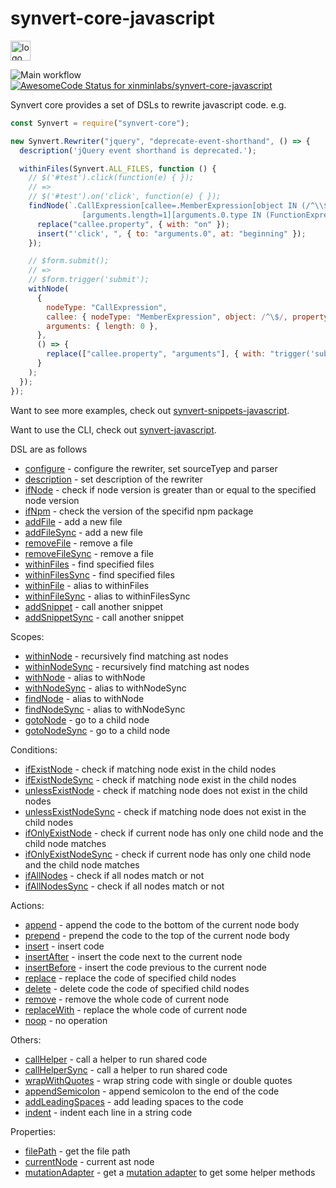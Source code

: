  # synvert-core-javascript

<img src="https://synvert.net/img/logo_96.png" alt="logo" width="32" height="32" />

![Main workflow](https://github.com/xinminlabs/synvert-core-javascript/actions/workflows/main.yml/badge.svg)
[![AwesomeCode Status for xinminlabs/synvert-core-javascript](https://awesomecode.io/projects/24366d99-29b2-407f-a7b8-9773e59f8cd0/status)](https://awesomecode.io/repos/xinminlabs/synvert-core-javascript)

Synvert core provides a set of DSLs to rewrite javascript code. e.g.

```javascript
const Synvert = require("synvert-core");

new Synvert.Rewriter("jquery", "deprecate-event-shorthand", () => {
  description('jQuery event shorthand is deprecated.');

  withinFiles(Synvert.ALL_FILES, function () {
    // $('#test').click(function(e) { });
    // =>
    // $('#test').on('click', function(e) { });
    findNode(`.CallExpression[callee=.MemberExpression[object IN (/^\\$/ /^jQuery/)][property=click]]
                [arguments.length=1][arguments.0.type IN (FunctionExpression ArrowFunctionExpression)]`, () => {
      replace("callee.property", { with: "on" });
      insert("'click', ", { to: "arguments.0", at: "beginning" });
    });

    // $form.submit();
    // =>
    // $form.trigger('submit');
    withNode(
      {
        nodeType: "CallExpression",
        callee: { nodeType: "MemberExpression", object: /^\$/, property: 'submit' },
        arguments: { length: 0 },
      },
      () => {
        replace(["callee.property", "arguments"], { with: "trigger('submit')" });
      }
    );
  });
});
```

Want to see more examples, check out [synvert-snippets-javascript](https://github.com/xinminlabs/synvert-snippets-javascript).

Want to use the CLI, check out [synvert-javascript](https://github.com/xinminlabs/synvert-javascript).

DSL are as follows

* [configure](https://xinminlabs.github.io/synvert-core-javascript/Rewriter.html#configure) - configure the rewriter, set sourceTyep and parser
* [description](https://xinminlabs.github.io/synvert-core-javascript/Rewriter.html#description) - set description of the rewriter
* [ifNode](https://xinminlabs.github.io/synvert-core-javascript/Rewriter.html#ifNode) - check if node version is greater than or equal to the specified node version
* [ifNpm](https://xinminlabs.github.io/synvert-core-javascript/Rewriter.html#ifNpm) - check the version of the specifid npm package
* [addFile](https://xinminlabs.github.io/synvert-core-javascript/Rewriter.html#addFile) - add a new file
* [addFileSync](https://xinminlabs.github.io/synvert-core-javascript/Rewriter.html#addFileSync) - add a new file
* [removeFile](https://xinminlabs.github.io/synvert-core-javascript/Rewriter.html#removeFile) - remove a file
* [removeFileSync](https://xinminlabs.github.io/synvert-core-javascript/Rewriter.html#removeFileSync) - remove a file
* [withinFiles](https://xinminlabs.github.io/synvert-core-javascript/Rewriter.html#withinFiles) - find specified files
* [withinFilesSync](https://xinminlabs.github.io/synvert-core-javascript/Rewriter.html#withinFilesSync) - find specified files
* [withinFile](https://xinminlabs.github.io/synvert-core-javascript/Rewriter.html#withinFile) - alias to withinFiles
* [withinFileSync](https://xinminlabs.github.io/synvert-core-javascript/Rewriter.html#withinFileSync) - alias to withinFilesSync
* [addSnippet](https://xinminlabs.github.io/synvert-core-javascript/Rewriter.html#addSnippet) - call another snippet
* [addSnippetSync](https://xinminlabs.github.io/synvert-core-javascript/Rewriter.html#addSnippetSync) - call another snippet

Scopes:

* [withinNode](https://xinminlabs.github.io/synvert-core-javascript/Instance.html#withinNode) - recursively find matching ast nodes
* [withinNodeSync](https://xinminlabs.github.io/synvert-core-javascript/Instance.html#withinNodeSync) - recursively find matching ast nodes
* [withNode](https://xinminlabs.github.io/synvert-core-javascript/Instance.html#withNode) - alias to withNode
* [withNodeSync](https://xinminlabs.github.io/synvert-core-javascript/Instance.html#withNodeSync) - alias to withNodeSync
* [findNode](https://xinminlabs.github.io/synvert-core-javascript/Instance.html#findNode) - alias to withNode
* [findNodeSync](https://xinminlabs.github.io/synvert-core-javascript/Instance.html#findNodeSync) - alias to withNodeSync
* [gotoNode](https://xinminlabs.github.io/synvert-core-javascript/Instance.html#gotoNode) - go to a child node
* [gotoNodeSync](https://xinminlabs.github.io/synvert-core-javascript/Instance.html#gotoNodeSync) - go to a child node

Conditions:

* [ifExistNode](https://xinminlabs.github.io/synvert-core-javascript/Instance.html#ifExistNode) - check if matching node exist in the child nodes
* [ifExistNodeSync](https://xinminlabs.github.io/synvert-core-javascript/Instance.html#ifExistNodeSync) - check if matching node exist in the child nodes
* [unlessExistNode](https://xinminlabs.github.io/synvert-core-javascript/Instance.html#unlessExistNode) - check if matching node does not exist in the child nodes
* [unlessExistNodeSync](https://xinminlabs.github.io/synvert-core-javascript/Instance.html#unlessExistNodeSync) - check if matching node does not exist in the child nodes
* [ifOnlyExistNode](https://xinminlabs.github.io/synvert-core-javascript/Instance.html#ifOnlyExistNode) - check if current node has only one child node and the child node matches
* [ifOnlyExistNodeSync](https://xinminlabs.github.io/synvert-core-javascript/Instance.html#ifOnlyExistNodeSync) - check if current node has only one child node and the child node matches
* [ifAllNodes](https://xinminlabs.github.io/synvert-core-javascript/Instance.html#ifAlNodes) - check if all nodes match or not
* [ifAllNodesSync](https://xinminlabs.github.io/synvert-core-javascript/Instance.html#ifAlNodesSync) - check if all nodes match or not

Actions:

* [append](https://xinminlabs.github.io/synvert-core-javascript/Instance.html#append) - append the code to the bottom of the current node body
* [prepend](https://xinminlabs.github.io/synvert-core-javascript/Instance.html#prepend) - prepend the code to the top of the current node body
* [insert](https://xinminlabs.github.io/synvert-core-javascript/Instance.html#insert) - insert code
* [insertAfter](https://xinminlabs.github.io/synvert-core-javascript/Instance.html#insertAfter) - insert the code next to the current node
* [insertBefore](https://xinminlabs.github.io/synvert-core-javascript/Instance.html#insertBefore) - insert the code previous to the current node
* [replace](https://xinminlabs.github.io/synvert-core-javascript/Instance.html#replace) - replace the code of specified child nodes
* [delete](https://xinminlabs.github.io/synvert-core-javascript/Instance#delete) - delete code the code of specified child nodes
* [remove](https://xinminlabs.github.io/synvert-core-javascript/Instance.html#remove) - remove the whole code of current node
* [replaceWith](https://xinminlabs.github.io/synvert-core-javascript/Instance.html#replaceWith) - replace the whole code of current node
* [noop](https://xinminlabs.github.io/synvert-core-javascript/Instance.html#noop) - no operation

Others:

* [callHelper](https://xinminlabs.github.io/synvert-core-javascript/Instance.html#callHelper) - call a helper to run shared code
* [callHelperSync](https://xinminlabs.github.io/synvert-core-javascript/Instance.html#callHelperSync) - call a helper to run shared code
* [wrapWithQuotes](https://xinminlabs.github.io/synvert-core-javascript/Instance.html#wrapWithQuotes) - wrap string code with single or double quotes
* [appendSemicolon](https://xinminlabs.github.io/synvert-core-javascript/Instance.html#appendSemicolon) - append semicolon to the end of the code
* [addLeadingSpaces](https://xinminlabs.github.io/synvert-core-javascript/Instance.html#addLeadingSpaces) - add leading spaces to the code
* [indent](https://xinminlabs.github.io/synvert-core-javascript/Instance.html#indent) - indent each line in a string code

Properties:
* [filePath](https://xinminlabs.github.io/synvert-core-javascript/Instance.html#filePath) - get the file path
* [currentNode](https://xinminlabs.github.io/synvert-core-javascript/Instance.html#currentNode) - current ast node
* [mutationAdapter](https://xinminlabs.github.io/synvert-core-javascript/Instance.html#mutationAdapter) - get a [mutation adapter](https://github.com/xinminlabs/node-mutation-javascript/blob/main/src/adapter.ts) to get some helper methods